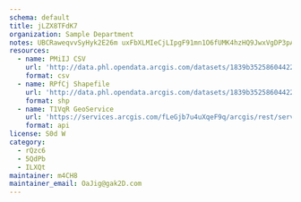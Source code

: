 ```yaml
---
schema: default
title: jLZX8TFdK7 
organization: Sample Department 
notes: UBCRaweqvvSyHyk2E26m uxFbXLMIeCjLIpgF91mn1O6fUMK4hzHQ9JwxVgDP3pAoB3A8XsdoY7rNqVDtOKZE8liWtil0JdhScsc 
resources:
  - name: PMiIJ CSV
    url: 'http://data.phl.opendata.arcgis.com/datasets/1839b35258604422b0b520cbb668df0d_0.csv'
    format: csv
  - name: RPfCj Shapefile
    url: 'http://data.phl.opendata.arcgis.com/datasets/1839b35258604422b0b520cbb668df0d_0.zip'
    format: shp
  - name: T1VqR GeoService
    url: 'https://services.arcgis.com/fLeGjb7u4uXqeF9q/arcgis/rest/services/Air_Monitoring_Stations/FeatureServer/0/query'
    format: api
license: S0d W 
category:
  - rQzc6 
  - 5QdPb 
  - ILXQt 
maintainer: m4CH8  
maintainer_email: OaJig@gak2D.com
---
```

